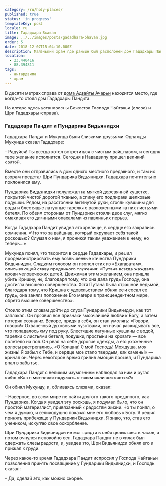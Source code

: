 ```yaml
---
category: /ru/holy-places/
published: true
status: 'in progress'
templateKey: post
locale: ru
title: Гададхара Бхаван
image: ../../images/posts/gadadhara-bhavan.jpg
order: 5
date: 2018-12-07T15:04:10.000Z
description: Маленький храм где раньше был расположен дом Гададхары Пандита
location:
  - 23.440416
  - 88.394811
tags:
  - антардвипа
  - храм
---
```

В десяти метрах справа от [дома Адвайты Ачарьи](/ru/advaita-bhavan) находится место, где когда-то стоял дом Гададхары Пандита.

На алтаре здесь установлены Божества Господа Чайтаньи (слева) и Шри Гададхары (справа).

### Гададхара Пандит и Пундарика Видьянидхи
Гададхара Пандит и Мукунда были близкими друзьями. Однажды Мукунда сказал Гададхаре:

\- Радуйся! Ты всегда хотел встретиться с чистым вайшнавом, и сегодня твое желание исполнится. Сегодня в Навадвипу пришел великий святой.

Вместе они отправились в дом одного местного преданного, и там их взорам предстал Шри Пундарика Видьянидхи. Гададхара почтительно поклонился ему.

Пундарика Видьянидхи полулежал на мягкой деревянной кушетке, покрытой чистой дорогой тканью, а спину его подпирали шелковые подушки. Рядом, на расстоянии вытянутой руки, стояли кувшины для воды и блестящие латунные тарелки с разложенными на них листьями бетеля. По обеим сторонам от Пундарики стояли двое слуг, мягко омахивая его длинными опахалами из павлиньих перьев.

Когда Гададхара Пандит увидел это зрелище, в сердце его закрались сомнения. «Что это за вайшнав, который окружает себя такой роскошью? Слушая о нем, я проникся таким уважением к нему, но теперь…»

Мукунда понял, что творится в сердце Гададхары, и решил продемонстрировать ему возвышенные качества Пундарики Видьянидхи. Сладким голосом он пропел стих из «Бхагаватам», описывающий славу преданного служения: «Путана всегда жаждала крови человеческих детей. Движимая этим желанием, она пришла убить Кришну, но, благодаря тому, что она дала грудь Господу, она достигла высшего совершенства. Хотя Путана была страшной ведьмой, благодаря тому, что Кришна с удовольствием обнял ее и сосал ее грудь, она заняла положение Его матери в трансцендентном мире, обретя высшее совершенство».

Стоило этим словам дойти до слуха Пундарики Видьянидхи, как тот заплакал. Он проявил все признаки высочайшей любви к Богу, а затем потерял сознание. Вскоре, придя в себя, он стал умолять: «Говори, говори!» Охваченный духовными чувствами, он начал раскидывать все, что попадалось ему под руку. Блестящие латунные кувшины с водой, тарелки с листьями бетеля, подушки, простыни на кровати — все полетело на пол. Он рвал на себе дорогие одежды, а его ухоженные волосы растрепались. «О Кришна! О мой Господь! Моя душа, моя жизнь! Я забыл о Тебе, и сердце мое стало твердым, как камень!» — кричал он. Через некоторое время прилив эмоций прошел, и Пундарика впал в забытье.

Гададхара Пандит с великим изумлением наблюдал за ним и ругал себя: «Как я мог плохо подумать о таком великом святом?»

Он обнял Мукунду, и, обливаясь слезами, сказал:

\- Наверное, во всем мире не найти другого такого преданного, как Пундарика. Когда я увидел эту роскошь, я подумал было, что он простой материалист, привязанный к радостям жизни. Но ты понял, о чем я думаю, и великодушно показал мне его любовь к Богу. Я решил принять прибежище у Пундарики Видьянидхи. Я знаю, что, став его учеником, искуплю свое оскорбление.

Шри Пундарика Видьянидхи не мог придти в себя целых шесть часов, а потом очнулся и спокойно сел. Гададхара Пандит не в силах был сдержать слезы радости, и, увидев это, Шри Видьянидхи обнял его и прижал к груди.

Через какое-то время Гададхара Пандит испросил у Господа Чайтаньи позволения принять посвящение у Пундарики Видьянидхи, и Господь сказал:

\- Да, сделай это, как можно скорее.

<tbd locale="ru" url="mailto:haribol@mayapur.live"></tbd>
